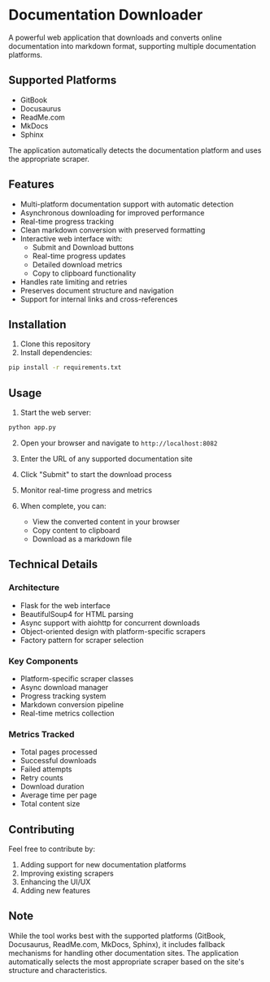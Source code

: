 # Documentation Downloader

A powerful web application that downloads and converts online documentation into markdown format, supporting multiple documentation platforms.

## Supported Platforms

- GitBook
- Docusaurus
- ReadMe.com
- MkDocs
- Sphinx

The application automatically detects the documentation platform and uses the appropriate scraper.

## Features

- Multi-platform documentation support with automatic detection
- Asynchronous downloading for improved performance
- Real-time progress tracking
- Clean markdown conversion with preserved formatting
- Interactive web interface with:
  - Submit and Download buttons
  - Real-time progress updates
  - Detailed download metrics
  - Copy to clipboard functionality
- Handles rate limiting and retries
- Preserves document structure and navigation
- Support for internal links and cross-references

## Installation

1. Clone this repository
2. Install dependencies:
```bash
pip install -r requirements.txt
```

## Usage

1. Start the web server:
```bash
python app.py
```

2. Open your browser and navigate to `http://localhost:8082`

3. Enter the URL of any supported documentation site

4. Click "Submit" to start the download process

5. Monitor real-time progress and metrics

6. When complete, you can:
   - View the converted content in your browser
   - Copy content to clipboard
   - Download as a markdown file

## Technical Details

### Architecture
- Flask for the web interface
- BeautifulSoup4 for HTML parsing
- Async support with aiohttp for concurrent downloads
- Object-oriented design with platform-specific scrapers
- Factory pattern for scraper selection

### Key Components
- Platform-specific scraper classes
- Async download manager
- Progress tracking system
- Markdown conversion pipeline
- Real-time metrics collection

### Metrics Tracked
- Total pages processed
- Successful downloads
- Failed attempts
- Retry counts
- Download duration
- Average time per page
- Total content size

## Contributing

Feel free to contribute by:
1. Adding support for new documentation platforms
2. Improving existing scrapers
3. Enhancing the UI/UX
4. Adding new features

## Note

While the tool works best with the supported platforms (GitBook, Docusaurus, ReadMe.com, MkDocs, Sphinx), it includes fallback mechanisms for handling other documentation sites. The application automatically selects the most appropriate scraper based on the site's structure and characteristics.
